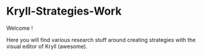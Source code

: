 # Kryll-Strategies-Work

Welcome !

Here you will find various research stuff around creating strategies with the visual editor of Kryll (awesome).
